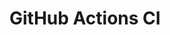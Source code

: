 # GitHub Actions CI

























































































































































































































































































































































































































































































































































































































































































































































































































































































































































































































































































































































































































































































































































































































































































































































































































































































































































































































